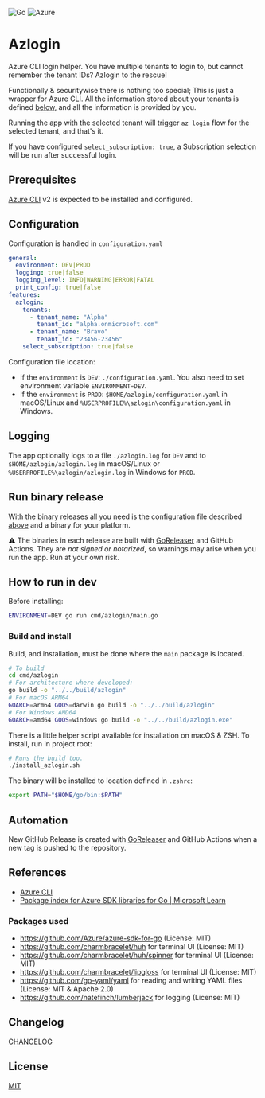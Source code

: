 ![Go](https://shields.io/badge/Go-00ADD8?logo=Go&logoColor=FFF&style=flat-square)
![Azure](https://shields.io/badge/Azure-0078D4?logo=Azure&logoColor=FFF&style=flat-square)

# Azlogin

Azure CLI login helper. You have multiple tenants to login to, but cannot remember the tenant IDs? Azlogin to the rescue!

Functionally & securitywise there is nothing too special; This is just a wrapper for Azure CLI. All the information stored about your tenants is defined [below](#configuration), and all the information is provided by you.

Running the app with the selected tenant will trigger `az login` flow for the selected tenant, and that's it.

If you have configured `select_subscription: true`, a Subscription selection will be run after successful login.


## Prerequisites

[Azure CLI](https://learn.microsoft.com/en-us/cli/azure/) v2 is expected to be installed and configured.


## Configuration

Configuration is handled in `configuration.yaml`

```yaml
general:
  environment: DEV|PROD
  logging: true|false
  logging_level: INFO|WARNING|ERROR|FATAL
  print_config: true|false
features:
  azlogin:
    tenants:
      - tenant_name: "Alpha"
        tenant_id: "alpha.onmicrosoft.com"
      - tenant_name: "Bravo"
        tenant_id: "23456-23456"
    select_subscription: true|false
```
Configuration file location:
- If the `environment` is `DEV`: `./configuration.yaml`. You also need to set environment variable `ENVIRONMENT=DEV`.
- If the `environment` is `PROD`: `$HOME/azlogin/configuration.yaml` in macOS/Linux and `%USERPROFILE%\azlogin\configuration.yaml` in Windows.

## Logging

The app optionally logs to a file `./azlogin.log` for `DEV` and to `$HOME/azlogin/azlogin.log` in macOS/Linux or `%USERPROFILE%\azlogin/azlogin.log` in Windows for `PROD`.


## Run binary release

With the binary releases all you need is the configuration file described [above](#configuration) and a binary for your platform.

⚠️ The binaries in each release are built with [GoReleaser](https://goreleaser.com/ci/actions/) and GitHub Actions. They are *not signed or notarized*, so warnings may arise when you run the app. Run at your own risk.


## How to run in dev

Before installing:

```bash
ENVIRONMENT=DEV go run cmd/azlogin/main.go
```

### Build and install

Build, and installation, must be done where the `main` package is located.

```bash
# To build
cd cmd/azlogin
# For architecture where developed:
go build -o "../../build/azlogin"
# For macOS ARM64
GOARCH=arm64 GOOS=darwin go build -o "../../build/azlogin"
# For Windows AMD64
GOARCH=amd64 GOOS=windows go build -o "../../build/azlogin.exe"
```
There is a little helper script available for installation on macOS & ZSH. To install, run in project root:
```bash
# Runs the build too.
./install_azlogin.sh
```
The binary will be installed to location defined in `.zshrc`:
```bash
export PATH="$HOME/go/bin:$PATH"
```

## Automation

New GitHub Release is created with [GoReleaser](https://goreleaser.com/ci/actions/) and GitHub Actions when a new tag is pushed to the repository.


## References

- [Azure CLI](https://learn.microsoft.com/en-us/cli/azure/)
- [Package index for Azure SDK libraries for Go | Microsoft Learn](https://learn.microsoft.com/en-us/azure/developer/go/azure-sdk-library-package-index)


### Packages used

- https://github.com/Azure/azure-sdk-for-go (License: MIT)
- https://github.com/charmbracelet/huh for terminal UI (License: MIT)
- https://github.com/charmbracelet/huh/spinner for terminal UI (License: MIT)
- https://github.com/charmbracelet/lipgloss for terminal UI (License: MIT)
- https://github.com/go-yaml/yaml for reading and writing YAML files (License: MIT & Apache 2.0)
- https://github.com/natefinch/lumberjack for logging (License: MIT)


## Changelog

[CHANGELOG](CHANGELOG.md)


## License

[MIT](LICENSE)

